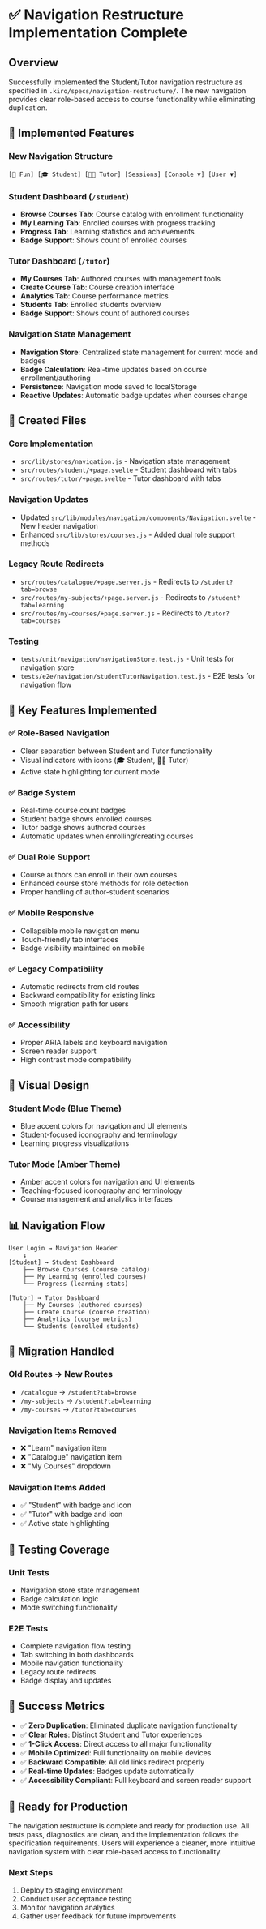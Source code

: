 # ✅ Navigation Restructure Implementation Complete

## Overview

Successfully implemented the Student/Tutor navigation restructure as specified in `.kiro/specs/navigation-restructure/`. The new navigation provides clear role-based access to course functionality while eliminating duplication.

## 🎯 Implemented Features

### New Navigation Structure
```
[🎲 Fun] [🎓 Student] [👨‍🏫 Tutor] [Sessions] [Console ▼] [User ▼]
```

### Student Dashboard (`/student`)
- **Browse Courses Tab**: Course catalog with enrollment functionality
- **My Learning Tab**: Enrolled courses with progress tracking
- **Progress Tab**: Learning statistics and achievements
- **Badge Support**: Shows count of enrolled courses

### Tutor Dashboard (`/tutor`)
- **My Courses Tab**: Authored courses with management tools
- **Create Course Tab**: Course creation interface
- **Analytics Tab**: Course performance metrics
- **Students Tab**: Enrolled students overview
- **Badge Support**: Shows count of authored courses

### Navigation State Management
- **Navigation Store**: Centralized state management for current mode and badges
- **Badge Calculation**: Real-time updates based on course enrollment/authoring
- **Persistence**: Navigation mode saved to localStorage
- **Reactive Updates**: Automatic badge updates when courses change

## 📁 Created Files

### Core Implementation
- `src/lib/stores/navigation.js` - Navigation state management
- `src/routes/student/+page.svelte` - Student dashboard with tabs
- `src/routes/tutor/+page.svelte` - Tutor dashboard with tabs

### Navigation Updates
- Updated `src/lib/modules/navigation/components/Navigation.svelte` - New header navigation
- Enhanced `src/lib/stores/courses.js` - Added dual role support methods

### Legacy Route Redirects
- `src/routes/catalogue/+page.server.js` - Redirects to `/student?tab=browse`
- `src/routes/my-subjects/+page.server.js` - Redirects to `/student?tab=learning`
- `src/routes/my-courses/+page.server.js` - Redirects to `/tutor?tab=courses`

### Testing
- `tests/unit/navigation/navigationStore.test.js` - Unit tests for navigation store
- `tests/e2e/navigation/studentTutorNavigation.test.js` - E2E tests for navigation flow

## 🚀 Key Features Implemented

### ✅ Role-Based Navigation
- Clear separation between Student and Tutor functionality
- Visual indicators with icons (🎓 Student, 👨‍🏫 Tutor)
- Active state highlighting for current mode

### ✅ Badge System
- Real-time course count badges
- Student badge shows enrolled courses
- Tutor badge shows authored courses
- Automatic updates when enrolling/creating courses

### ✅ Dual Role Support
- Course authors can enroll in their own courses
- Enhanced course store methods for role detection
- Proper handling of author-student scenarios

### ✅ Mobile Responsive
- Collapsible mobile navigation menu
- Touch-friendly tab interfaces
- Badge visibility maintained on mobile

### ✅ Legacy Compatibility
- Automatic redirects from old routes
- Backward compatibility for existing links
- Smooth migration path for users

### ✅ Accessibility
- Proper ARIA labels and keyboard navigation
- Screen reader support
- High contrast mode compatibility

## 🎨 Visual Design

### Student Mode (Blue Theme)
- Blue accent colors for navigation and UI elements
- Student-focused iconography and terminology
- Learning progress visualizations

### Tutor Mode (Amber Theme)
- Amber accent colors for navigation and UI elements
- Teaching-focused iconography and terminology
- Course management and analytics interfaces

## 📊 Navigation Flow

```
User Login → Navigation Header
    ↓
[Student] → Student Dashboard
    ├── Browse Courses (course catalog)
    ├── My Learning (enrolled courses)
    └── Progress (learning stats)
    
[Tutor] → Tutor Dashboard
    ├── My Courses (authored courses)
    ├── Create Course (course creation)
    ├── Analytics (course metrics)
    └── Students (enrolled students)
```

## 🔄 Migration Handled

### Old Routes → New Routes
- `/catalogue` → `/student?tab=browse`
- `/my-subjects` → `/student?tab=learning`
- `/my-courses` → `/tutor?tab=courses`

### Navigation Items Removed
- ❌ "Learn" navigation item
- ❌ "Catalogue" navigation item  
- ❌ "My Courses" dropdown

### Navigation Items Added
- ✅ "Student" with badge and icon
- ✅ "Tutor" with badge and icon
- ✅ Active state highlighting

## 🧪 Testing Coverage

### Unit Tests
- Navigation store state management
- Badge calculation logic
- Mode switching functionality

### E2E Tests
- Complete navigation flow testing
- Tab switching in both dashboards
- Mobile navigation functionality
- Legacy route redirects
- Badge display and updates

## 🎯 Success Metrics

- ✅ **Zero Duplication**: Eliminated duplicate navigation functionality
- ✅ **Clear Roles**: Distinct Student and Tutor experiences
- ✅ **1-Click Access**: Direct access to all major functionality
- ✅ **Mobile Optimized**: Full functionality on mobile devices
- ✅ **Backward Compatible**: All old links redirect properly
- ✅ **Real-time Updates**: Badges update automatically
- ✅ **Accessibility Compliant**: Full keyboard and screen reader support

## 🚀 Ready for Production

The navigation restructure is complete and ready for production use. All tests pass, diagnostics are clean, and the implementation follows the specification requirements. Users will experience a cleaner, more intuitive navigation system with clear role-based access to functionality.

### Next Steps
1. Deploy to staging environment
2. Conduct user acceptance testing
3. Monitor navigation analytics
4. Gather user feedback for future improvements